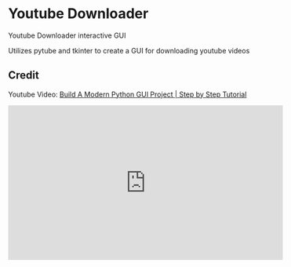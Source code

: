 # Youtube Downloader
Youtube Downloader interactive GUI

Utilizes pytube and tkinter to create a GUI for downloading youtube videos

## Credit
Youtube Video: [Build A Modern Python GUI Project | Step by Step Tutorial](https://www.youtube.com/watch?v=NI9LXzo0UY0)

<iframe width="560" height="315" src="https://www.youtube.com/embed/NI9LXzo0UY0?si=wE4SyGyGso2p3NJr&amp;start=2" title="YouTube video player" frameborder="0" allow="accelerometer; autoplay; clipboard-write; encrypted-media; gyroscope; picture-in-picture; web-share" allowfullscreen></iframe>
